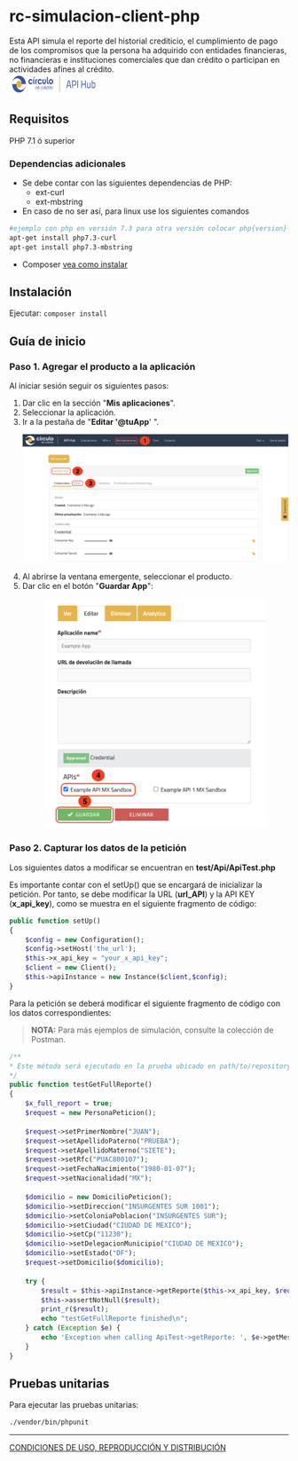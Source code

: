 # rc-simulacion-client-php

<p>Esta API simula el reporte del historial crediticio, el cumplimiento de pago de los compromisos que la persona ha adquirido con entidades financieras, no financieras e instituciones comerciales que dan crédito o participan en actividades afines al crédito.<br/><img src='https://github.com/APIHub-CdC/imagenes-cdc/blob/master/circulo_de_credito-apihub.png' height='37' width='160'/><br/>

## Requisitos

PHP 7.1 ó superior

### Dependencias adicionales
- Se debe contar con las siguientes dependencias de PHP:
    - ext-curl
    - ext-mbstring
- En caso de no ser así, para linux use los siguientes comandos

```sh
#ejemplo con php en versión 7.3 para otra versión colocar php{version}-curl
apt-get install php7.3-curl
apt-get install php7.3-mbstring
```
- Composer [vea como instalar][1]

## Instalación

Ejecutar: `composer install`

## Guía de inicio

### Paso 1. Agregar el producto a la aplicación

Al iniciar sesión seguir os siguientes pasos:

 1. Dar clic en la sección "**Mis aplicaciones**".
 2. Seleccionar la aplicación.
 3. Ir a la pestaña de "**Editar '@tuApp**' ".
    <p align="center">
      <img src="https://github.com/APIHub-CdC/imagenes-cdc/blob/master/edit_applications.jpg" width="900">
    </p>
 4. Al abrirse la ventana emergente, seleccionar el producto.
 5. Dar clic en el botón "**Guardar App**":
    <p align="center">
      <img src="https://github.com/APIHub-CdC/imagenes-cdc/blob/master/selected_product.jpg" width="400">
    </p>

### Paso 2. Capturar los datos de la petición

Los siguientes datos a modificar se encuentran en **test/Api/ApiTest.php**

Es importante contar con el setUp() que se encargará de inicializar la petición. Por tanto, se debe modificar la URL (**url_API**) y la API KEY (**x_api_key**), como se muestra en el siguiente fragmento de código:

```php
public function setUp()
{
    $config = new Configuration();
    $config->setHost('the_url');
    $this->x_api_key = "your_x_api_key";
    $client = new Client();
    $this->apiInstance = new Instance($client,$config);
}
```

Para la petición se deberá modificar el siguiente fragmento de código con los datos correspondientes:

> **NOTA:** Para más ejemplos de simulación, consulte la colección de Postman.

```php
/**
* Este método será ejecutado en la prueba ubicado en path/to/repository/test/Api/ApiTest.php
*/
public function testGetFullReporte()
{
    $x_full_report = true;
    $request = new PersonaPeticion();
    
    $request->setPrimerNombre("JUAN");
    $request->setApellidoPaterno("PRUEBA");
    $request->setApellidoMaterno("SIETE");
    $request->setRfc("PUAC800107");
    $request->setFechaNacimiento("1980-01-07");
    $request->setNacionalidad("MX");

    $domicilio = new DomicilioPeticion();
    $domicilio->setDireccion("INSURGENTES SUR 1001");
    $domicilio->setColoniaPoblacion("INSURGENTES SUR");
    $domicilio->setCiudad("CIUDAD DE MEXICO");
    $domicilio->setCp("11230");
    $domicilio->setDelegacionMunicipio("CIUDAD DE MEXICO");
    $domicilio->setEstado("DF");
    $request->setDomicilio($domicilio); 
    
    try {
        $result = $this->apiInstance->getReporte($this->x_api_key, $request, $x_full_report);
        $this->assertNotNull($result);
        print_r($result);
        echo "testGetFullReporte finished\n";
    } catch (Exception $e) {
        echo 'Exception when calling ApiTest->getReporte: ', $e->getMessage(), PHP_EOL;
    }
}
```

## Pruebas unitarias

Para ejecutar las pruebas unitarias:

```sh
./vendor/bin/phpunit
```

---
[CONDICIONES DE USO, REPRODUCCIÓN Y DISTRIBUCIÓN](https://github.com/APIHub-CdC/licencias-cdc)

[1]: https://getcomposer.org/doc/00-intro.md#installation-linux-unix-macos
